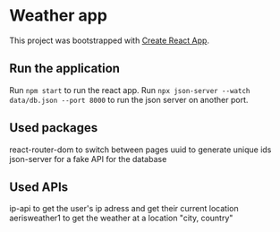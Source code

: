 # Weather app

This project was bootstrapped with [Create React App](https://github.com/facebook/create-react-app).

## Run the application

Run `npm start` to run the react app.
Run `npx json-server --watch data/db.json --port 8000` to run the json server on another port.

## Used packages

react-router-dom to switch between pages
uuid to generate unique ids
json-server for a fake API for the database

## Used APIs

ip-api to get the user's ip adress and get their current location
aerisweather1 to get the weather at a location "city, country"

